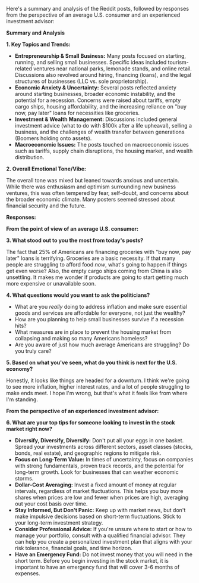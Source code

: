 Here's a summary and analysis of the Reddit posts, followed by responses from the perspective of an average U.S. consumer and an experienced investment advisor:

**Summary and Analysis**

**1. Key Topics and Trends:**

*   **Entrepreneurship & Small Business:** Many posts focused on starting, running, and selling small businesses. Specific ideas included tourism-related ventures near national parks, lemonade stands, and online retail. Discussions also revolved around hiring, financing (loans), and the legal structures of businesses (LLC vs. sole proprietorship).
*   **Economic Anxiety & Uncertainty:** Several posts reflected anxiety around starting businesses, broader economic instability, and the potential for a recession. Concerns were raised about tariffs, empty cargo ships, housing affordability, and the increasing reliance on "buy now, pay later" loans for necessities like groceries.
*   **Investment & Wealth Management:** Discussions included general investment advice (what to do with $100k after a life upheaval), selling a business, and the challenges of wealth transfer between generations (Boomers holding onto assets).
*   **Macroeconomic Issues:** The posts touched on macroeconomic issues such as tariffs, supply chain disruptions, the housing market, and wealth distribution.

**2. Overall Emotional Tone/Vibe:**

The overall tone was mixed but leaned towards anxious and uncertain. While there was enthusiasm and optimism surrounding new business ventures, this was often tempered by fear, self-doubt, and concerns about the broader economic climate. Many posters seemed stressed about financial security and the future.

**Responses:**

**From the point of view of an average U.S. consumer:**

**3. What stood out to you the most from today's posts?**

The fact that 25% of Americans are financing groceries with "buy now, pay later" loans is terrifying. Groceries are a basic necessity. If that many people are struggling to afford food *now*, what's going to happen if things get even worse? Also, the empty cargo ships coming from China is also unsettling. It makes me wonder if products are going to start getting much more expensive or unavailable soon.

**4. What questions would you want to ask the politicians?**

*   What are you *really* doing to address inflation and make sure essential goods and services are affordable for everyone, not just the wealthy?
*   How are you planning to help small businesses survive if a recession hits?
*   What measures are in place to prevent the housing market from collapsing and making so many Americans homeless?
*   Are you aware of just how much average Americans are struggling? Do you truly care?

**5. Based on what you've seen, what do you think is next for the U.S. economy?**

Honestly, it looks like things are headed for a downturn. I think we're going to see more inflation, higher interest rates, and a lot of people struggling to make ends meet. I hope I'm wrong, but that's what it feels like from where I'm standing.

**From the perspective of an experienced investment advisor:**

**6. What are your top tips for someone looking to invest in the stock market right now?**

*   **Diversify, Diversify, Diversify:** Don't put all your eggs in one basket. Spread your investments across different sectors, asset classes (stocks, bonds, real estate), and geographic regions to mitigate risk.
*   **Focus on Long-Term Value:** In times of uncertainty, focus on companies with strong fundamentals, proven track records, and the potential for long-term growth. Look for businesses that can weather economic storms.
*   **Dollar-Cost Averaging:** Invest a fixed amount of money at regular intervals, regardless of market fluctuations. This helps you buy more shares when prices are low and fewer when prices are high, averaging out your cost basis over time.
*   **Stay Informed, But Don't Panic:** Keep up with market news, but don't make impulsive decisions based on short-term fluctuations. Stick to your long-term investment strategy.
*   **Consider Professional Advice:** If you're unsure where to start or how to manage your portfolio, consult with a qualified financial advisor. They can help you create a personalized investment plan that aligns with your risk tolerance, financial goals, and time horizon.
*   **Have an Emergency Fund:** Do not invest money that you will need in the short term. Before you begin investing in the stock market, it is important to have an emergency fund that will cover 3-6 months of expenses.
